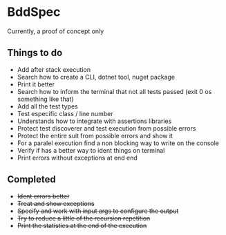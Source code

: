 # BddSpec

Currently, a proof of concept only

## Things to do

* Add after stack execution
* Search how to create a CLI, dotnet tool, nuget package
* Print it better
* Search how to inform the terminal that not all tests passed (exit 0 os something like that)
* Add all the test types
* Test especific class / line number
* Understands how to integrate with assertions libraries
* Protect test discoverer and test execution from possible errors
* Protect the entire suit from possible errors and show it
* For a paralel execution find a non blocking way to write on the console
* Verify if has a better way to ident things on terminal
* Print errors without exceptions at end end

## Completed

* ~~Ident errors better~~
* ~~Treat and show exceptions~~
* ~~Specify and work with input args to configure the output~~
* ~~Try to reduce a little of the recursion repetition~~
* ~~Print the statistics at the end of the execution~~
